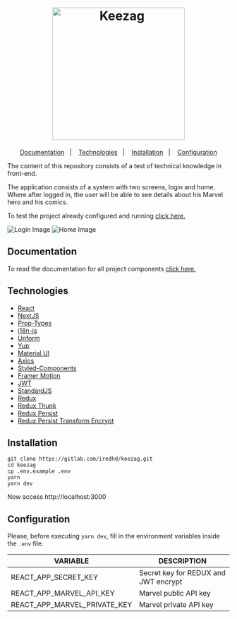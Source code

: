 <h1 align="center">
  <a href="http://keezag.iredhd.dev">
    <img alt="Keezag" src="https://res.cloudinary.com/iredhd/image/upload/v1593402949/keezag/keezag_phqxq8.svg" width=300 />
  </a>
</h1>

<p align="center">
  <a href="#documentation">Documentation</a>&nbsp;&nbsp;&nbsp;|&nbsp;&nbsp;&nbsp;
  <a href="#technologies">Technologies</a>&nbsp;&nbsp;&nbsp;|&nbsp;&nbsp;&nbsp;
  <a href="#installation">Installation</a>&nbsp;&nbsp;&nbsp;|&nbsp;&nbsp;&nbsp;
  <a href="#Configuration">Configuration</a>
</p>

The content of this repository consists of a test of technical knowledge in front-end.

The application consists of a system with two screens, login and home. Where after logged in, the user will be able to see details about his Marvel hero and his comics.

To test the project already configured and running [click here.](http://keezag.iredhd.dev)

<img alt="Login Image" src="https://res.cloudinary.com/iredhd/image/upload/v1593406252/keezag/keezag-login_csuvdg.png"/>

<img alt="Home Image" src="https://res.cloudinary.com/iredhd/image/upload/v1593406191/keezag/keezag-home_saygz2.png"/>

## Documentation
To read the documentation for all project components [click here.](http://keezag.iredhd.dev/docs/index.html)

## Technologies
- [React](https://github.com/facebook/react)
- [NextJS](https://github.com/vercel/next.js)
- [Prop-Types](https://github.com/facebook/prop-types)
- [i18n-js](https://github.com/fnando/i18n-js)
- [Unform](https://github.com/Rocketseat/unform)
- [Yup](https://github.com/jquense/yup)
- [Material UI](https://github.com/mui-org/material-ui)
- [Axios](https://github.com/axios/axios)
- [Styled-Components](https://github.com/styled-components/styled-components)
- [Framer Motion](https://github.com/framer/motion)
- [JWT](https://github.com/auth0/node-jsonwebtoken)
- [StandardJS](https://github.com/standard/standard)
- [Redux](https://github.com/reduxjs/redux)
- [Redux Thunk](https://github.com/reduxjs/redux-thunk)
- [Redux Persist](https://github.com/rt2zz/redux-persist)
- [Redux Persist Transform Encrypt](https://github.com/maxdeviant/redux-persist-transform-encrypt)

## Installation
```
git clone https://gitlab.com/iredhd/keezag.git
cd keezag
cp .env.example .env
yarn
yarn dev
```
Now access http://localhost:3000

## Configuration
Please, before executing `yarn dev`, fill in the environment variables inside the `.env` file.

| VARIABLE  |  DESCRIPTION  |
| ------------------- | ------------------- |
| REACT_APP_SECRET_KEY |  Secret key for REDUX and JWT encrypt |
| REACT_APP_MARVEL_API_KEY |  Marvel public API key |
| REACT_APP_MARVEL_PRIVATE_KEY |  Marvel private API key |